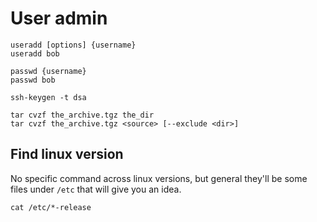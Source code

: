 # User admin

    useradd [options] {username}
    useradd bob
    
    passwd {username} 
    passwd bob
    
    ssh-keygen -t dsa
    
    tar cvzf the_archive.tgz the_dir
    tar cvzf the_archive.tgz <source> [--exclude <dir>]

## Find linux version

No specific command across linux versions, but general they'll be some files under `/etc` 
that will give you an idea.
    
    cat /etc/*-release
    
    